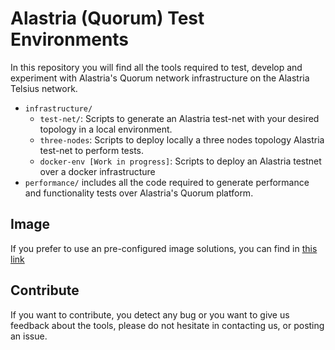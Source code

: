 # Alastria (Quorum) Test Environments
In this repository you will find all the tools required to test, develop and experiment
with Alastria's Quorum network infrastructure on the Alastria Telsius network.

- `infrastructure/`
    - `test-net/`: Scripts to generate an Alastria test-net with your desired topology in a local environment.
    - `three-nodes`: Scripts to deploy locally a three nodes topology Alastria test-net to perform tests. 
    - `docker-env [Work in progress]`: Scripts to deploy an Alastria testnet over a docker infrastructure
- `performance/` includes all the code required to generate performance and functionality
tests over Alastria's Quorum platform.

## Image
If you prefer to use an pre-configured image solutions, you can find in [this link](https://mega.nz/#!RdVQDYya!ykMYRL6Yo2ctr11W0KTs14wZQEGJ0iSKEz56uolGRfI)

## Contribute
If you want to contribute, you detect any bug or you want to give us feedback about the tools, please
do not hesitate in contacting us, or posting an issue. 
